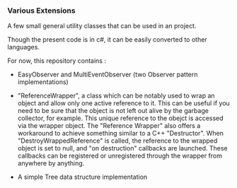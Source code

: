 ### **Various Extensions**

A few small general utility classes that can be used in an project.

Though the present code is in c#, it can be easily converted to other languages.

For now, this repository contains :

- EasyObserver and MultiEventObserver (two Observer pattern implementations)

- "ReferenceWrapper", a class which can be notably used to wrap an object and allow only one active reference to it.
This can be useful if you need to be sure that the object is not left out alive by the garbage collector, for example.
This unique reference to the obejct is accessed via the wrapper object. The "Reference Wrapper" also offers a workaround to achieve something similar to a C++ "Destructor".
When "DestroyWrappedReference" is called, the reference to the wrapped object is set to null, and "on destruction" callbacks are launched. These callbacks can be registered or unregistered through the wrapper from anywhere by anything.  

- A simple Tree data structure implementation
